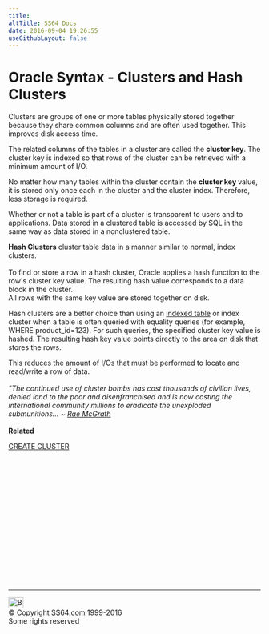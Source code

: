 ```yaml
---
title:
altTitle: SS64 Docs
date: 2016-09-04 19:26:55
useGithubLayout: false
---
```

<!-- #BeginLibraryItem "/Library/head_orasyntax.lbi" --><!-- #EndLibraryItem --><h1>Oracle Syntax -  Clusters and Hash Clusters</h1>
<p>Clusters are groups of one or more tables physically stored together because they share common columns and are often used together. This improves disk access
time.</p>
<p>The related columns of the tables in a cluster are called the <b>cluster key</b>.
The cluster key is indexed so that rows of the cluster can be retrieved with a minimum amount of I/O.</p>
<p>No matter how many  tables within the cluster contain the <b>cluster key </b>value,
it is stored only once each in the cluster and the cluster index. Therefore, less storage is required.</p>
<p>Whether or not a table is part of a cluster is transparent to users and to applications. Data stored in a clustered table is accessed by SQL in the same way as data stored
in a nonclustered table.</p>
<p><b>Hash Clusters</b> cluster table data in a manner similar to normal, index clusters. <br>
<br>
To find or store a row in a hash cluster, Oracle applies a hash function to the row's cluster key value. The resulting hash value corresponds to a data block in the cluster.<br>
All rows with the same key value are stored together on disk.</p>
<p>Hash clusters are a better choice than using an <a href="syntax-tables.html">indexed table</a> or index cluster
when a table is often queried with equality queries (for example, WHERE product_id=123).
For such queries, the specified cluster key value is hashed. The resulting hash key value points directly to the area on disk that stores the rows.</p>
<p>This reduces the amount of I/Os that must be performed to locate and read/write a row of data.<br>
<br>
<span class="quote"><i>"The continued use of cluster bombs has cost thousands of civilian lives, denied land to the poor and disenfranchised and is now costing the
international community millions to eradicate the unexploded submunitions… ~ <a href="http://www.landmineaction.org/">Rae McGrath</a></i></span><br>
<br>
<b>Related</b></p>
<p><a href="cluster_c.html">CREATE CLUSTER</a></p><!-- #BeginLibraryItem "/Library/foot_ora.lbi" --><p>
<!-- oracle-footer -->
<ins class="adsbygoogle" style="display:inline-block;width:300px;height:250px" data-ad-client="ca-pub-6140977852749469" data-ad-slot="4275490898"></ins>
<script>
(adsbygoogle = window.adsbygoogle || []).push({});
</script></p>
<hr>
<div id="bl" class="footer"><a href="syntax-clusters.html#"><img src="../images/top.png" width="30" height="22" alt="Back to the Top"></a></div>
<div id="br" class="footer, tagline">© Copyright <a href="http://ss64.com/">SS64.com</a> 1999-2016<br>
Some rights reserved</div><!-- #EndLibraryItem -->


